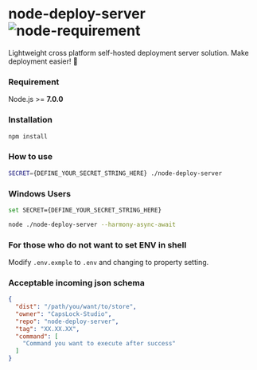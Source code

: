 # node-deploy-server ![node-requirement](https://img.shields.io/badge/Nodejs-7.x.x-green.svg)
Lightweight cross platform self-hosted deployment server solution. Make deployment easier! 🚀

### Requirement
Node.js >= **7.0.0**

### Installation
```sh
npm install
```

### How to use
```sh
SECRET={DEFINE_YOUR_SECRET_STRING_HERE} ./node-deploy-server
```

### Windows Users
```sh
set SECRET={DEFINE_YOUR_SECRET_STRING_HERE}

node ./node-deploy-server --harmony-async-await
```

### For those who do not want to set ENV in shell
Modify `.env.exmple` to `.env` and changing to property setting.

### Acceptable incoming json schema
```json
{
  "dist": "/path/you/want/to/store",
  "owner": "CapsLock-Studio",
  "repo": "node-deploy-server",
  "tag": "XX.XX.XX",
  "command": [
    "Command you want to execute after success"
  ]
}
```
